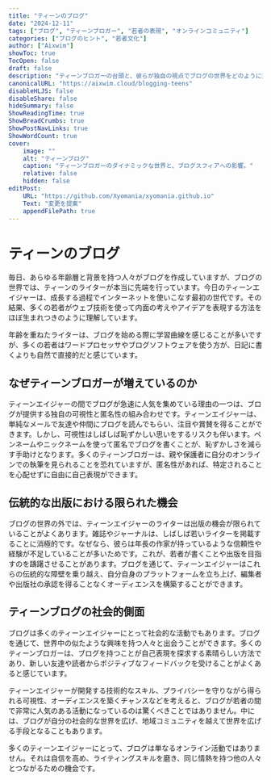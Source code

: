 ```yaml
---
title: "ティーンのブログ"
date: "2024-12-11"
tags: ["ブログ", "ティーンブロガー", "若者の表現", "オンラインコミュニティ"]
categories: ["ブログのヒント", "若者文化"]
author: ["Aixwim"]
showToc: true
TocOpen: false
draft: false
description: "ティーンブロガーの台頭と、彼らが独自の視点でブログの世界をどのように形作っているかを探る。"
canonicalURL: "https://aixwim.cloud/blogging-teens"
disableHLJS: false
disableShare: false
hideSummary: false
ShowReadingTime: true
ShowBreadCrumbs: true
ShowPostNavLinks: true
ShowWordCount: true
cover:
    image: ""
    alt: "ティーンブログ"
    caption: "ティーンブロガーのダイナミックな世界と、ブログスフィアへの影響。"
    relative: false
    hidden: false
editPost:
    URL: "https://github.com/Xyomania/xyomania.github.io"
    Text: "変更を提案"
    appendFilePath: true
---
```


# ティーンのブログ

毎日、あらゆる年齢層と背景を持つ人々がブログを作成していますが、ブログの世界では、ティーンのライターが本当に先端を行っています。今日のティーンエイジャーは、成長する過程でインターネットを使いこなす最初の世代です。その結果、多くの若者がウェブ技術を使って内面の考えやアイデアを表現する方法をほぼ生まれつきのように理解しています。

年齢を重ねたライターは、ブログを始める際に学習曲線を感じることが多いですが、多くの若者はワードプロセッサやブログソフトウェアを使う方が、日記に書くよりも自然で直接的だと感じています。

## なぜティーンブロガーが増えているのか

ティーンエイジャーの間でブログが急速に人気を集めている理由の一つは、ブログが提供する独自の可視性と匿名性の組み合わせです。ティーンエイジャーは、単純なメールで友達や仲間にブログを読んでもらい、注目や賞賛を得ることができます。しかし、可視性はしばしば恥ずかしい思いをするリスクも伴います。ペンネームやニックネームを使って匿名でブログを書くことが、恥ずかしさを減らす手助けとなります。多くのティーンブロガーは、親や保護者に自分のオンラインでの執筆を見られることを恐れていますが、匿名性があれば、特定されることを心配せずに自由に自己表現ができます。

## 伝統的な出版における限られた機会

ブログの世界の外では、ティーンエイジャーのライターは出版の機会が限られていることがよくあります。雑誌やジャーナルは、しばしば若いライターを掲載することに消極的です。なぜなら、彼らは年長の作家が持っているような信頼性や経験が不足していることが多いためです。これが、若者が書くことや出版を目指すのを躊躇させることがあります。ブログを通じて、ティーンエイジャーはこれらの伝統的な障壁を乗り越え、自分自身のプラットフォームを立ち上げ、編集者や出版社の承認を得ることなくオーディエンスを構築することができます。

## ティーンブログの社会的側面

ブログは多くのティーンエイジャーにとって社会的な活動でもあります。ブログを通じて、世界中の似たような興味を持つ人々と出会うことができます。多くのティーンブロガーは、ブログを持つことが自己表現を探求する素晴らしい方法であり、新しい友達や読者からポジティブなフィードバックを受けることがよくあると感じています。

ティーンエイジャーが開発する技術的なスキル、プライバシーを守りながら得られる可視性、オーディエンスを築くチャンスなどを考えると、ブログが若者の間で非常に人気のある活動になっているのは驚くべきことではありません。中には、ブログが自分の社会的な世界を広げ、地域コミュニティを越えて世界を広げる手段となることもあります。

多くのティーンエイジャーにとって、ブログは単なるオンライン活動ではありません。それは自信を高め、ライティングスキルを磨き、同じ情熱を持つ他の人々とつながるための機会です。
